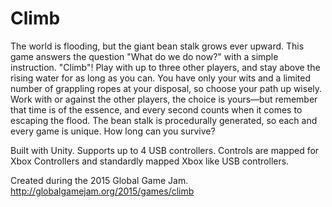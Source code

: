 # Climb
The world is flooding, but the giant bean stalk grows ever upward. This game answers the question "What do we do now?" with a simple instruction. "Climb"! Play with up to three other players, and stay above the rising water for as long as you can. You have only your wits and a limited number of grappling ropes at your disposal, so choose your path up wisely. Work with or against the other players, the choice is yours—but remember that time is of the essence, and every second counts when it comes to escaping the flood. The bean stalk is procedurally generated, so each and every game is unique. How long can you survive?

Built with Unity. Supports up to 4 USB controllers. Controls are mapped for Xbox Controllers and standardly mapped Xbox like USB controllers. 

Created during the 2015 Global Game Jam.  
http://globalgamejam.org/2015/games/climb
